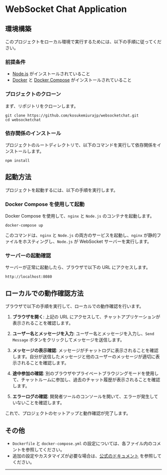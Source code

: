# WebSocket Chat Application

## 環境構築

このプロジェクトをローカル環境で実行するためには、以下の手順に従ってください。

### 前提条件

- [Node.js](https://nodejs.org/) がインストールされていること
- [Docker](https://www.docker.com/) と [Docker Compose](https://docs.docker.com/compose/) がインストールされていること

### プロジェクトのクローン

まず、リポジトリをクローンします。

```
git clone https://github.com/kosukemiurajp/websocketchat.git
cd websocketchat
```

### 依存関係のインストール

プロジェクトのルートディレクトリで、以下のコマンドを実行して依存関係をインストールします。

```
npm install
```

## 起動方法

プロジェクトを起動するには、以下の手順を実行します。

### Docker Compose を使用して起動

Docker Compose を使用して、`nginx` と `Node.js` のコンテナを起動します。

```
docker-compose up
```

このコマンドは、`nginx` と `Node.js` の両方のサービスを起動し、`nginx` が静的ファイルをホスティングし、`Node.js` が WebSocket サーバーを実行します。

### サーバーの起動確認

サーバーが正常に起動したら、ブラウザで以下の URL にアクセスします。

```
http://localhost:8080
```

## ローカルでの動作確認方法

ブラウザで以下の手順を実行して、ローカルでの動作確認を行います。

1. **ブラウザを開く**: 上記の URL にアクセスして、チャットアプリケーションが表示されることを確認します。
   
2. **ユーザー名とメッセージを入力**: ユーザー名とメッセージを入力し、`Send Message` ボタンをクリックしてメッセージを送信します。

3. **メッセージの表示確認**: メッセージがチャットログに表示されることを確認します。自分が送信したメッセージと他のユーザーのメッセージが適切に表示されることを確認します。

4. **途中参加の確認**: 別のブラウザやプライベートブラウジングモードを使用して、チャットルームに参加し、過去のチャット履歴が表示されることを確認します。

5. **エラーログの確認**: 開発者ツールのコンソールを開いて、エラーが発生していないことを確認します。

これで、プロジェクトのセットアップと動作確認が完了します。

## その他

- `Dockerfile` と `docker-compose.yml` の設定については、各ファイル内のコメントを参照してください。
- 追加の設定やカスタマイズが必要な場合は、[公式のドキュメント](https://docs.docker.com/) を参照してください。

---